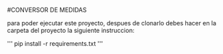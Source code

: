 #CONVERSOR DE MEDIDAS 

para poder ejecutar este proyecto, despues de clonarlo debes hacer en la carpeta del proyecto la siguiente instruccion:

'''
pip install -r requirements.txt
'''

